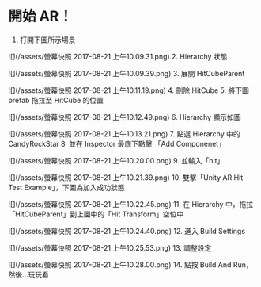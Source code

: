 # 開始 AR！

1. 打開下圖所示場景

![](/assets/螢幕快照 2017-08-21 上午10.09.31.png)
2. Hierarchy 狀態

![](/assets/螢幕快照 2017-08-21 上午10.09.39.png)
3. 展開 HitCubeParent

![](/assets/螢幕快照 2017-08-21 上午10.11.19.png)
4. 刪除 HitCube
5. 將下圖 prefab 拖拉至 HitCube 的位置

![](/assets/螢幕快照 2017-08-21 上午10.12.49.png)
6. Hierarchy 顯示如圖

![](/assets/螢幕快照 2017-08-21 上午10.13.21.png)
7. 點選 Hierarchy 中的 CandyRockStar
8. 並在 Inspector 最底下點擊 「Add Componenet」

![](/assets/螢幕快照 2017-08-21 上午10.20.00.png)
9. 並輸入「hit」

![](/assets/螢幕快照 2017-08-21 上午10.21.39.png)
10. 雙擊「Unity AR Hit Test Example」，下圖為加入成功狀態

![](/assets/螢幕快照 2017-08-21 上午10.22.45.png)
11. 在 Hierarchy 中，拖拉「HitCubeParent」到上圖中的「Hit Transform」空位中

![](/assets/螢幕快照 2017-08-21 上午10.24.40.png)
12. 進入 Build Settings

![](/assets/螢幕快照 2017-08-21 上午10.25.53.png)
13. 調整設定

![](/assets/螢幕快照 2017-08-21 上午10.28.00.png)
14. 點按 Build And Run，然後...玩玩看